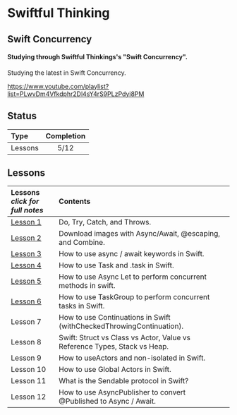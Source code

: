 # Swiftful Thinking

## Swift Concurrency

#### Studying through Swiftful Thinkings's "Swift Concurrency".

Studying the latest in Swift Concurrency.

https://www.youtube.com/playlist?list=PLwvDm4Vfkdphr2Dl4sY4rS9PLzPdyi8PM

## Status

| Type    | Completion |
| :------ | :--------: |
| Lessons |    5/12    |

## Lessons

| **Lessons** <br> _click for full notes_ | Contents                                                                  |
| :-------------------------------------- | :------------------------------------------------------------------------ |
| [Lesson 1](01_DoTryCatchThrows)         | Do, Try, Catch, and Throws.                                               |
| [Lesson 2](02_DownloadImageAsnyc)       | Download images with Async/Await, @escaping, and Combine.                 |
| [Lesson 3](03_AsyncAwait)               | How to use async / await keywords in Swift.                               |
| [Lesson 4](04_TaskBootcamp)             | How to use Task and .task in Swift.                                       |
| [Lesson 5](05_AsyncLetBootcamp)         | How to use Async Let to perform concurrent methods in swift.              |
| [Lesson 6](06_TaskGroupBootcamp)        | How to use TaskGroup to perform concurrent tasks in Swift.                |
| Lesson 7                                | How to use Continuations in Swift (withCheckedThrowingContinuation).      |
| Lesson 8                                | Swift: Struct vs Class vs Actor, Value vs Reference Types, Stack vs Heap. |
| Lesson 9                                | How to useActors and non-isolated in Swift.                               |
| Lesson 10                               | How to use Global Actors in Swift.                                        |
| Lesson 11                               | What is the Sendable protocol in Swift?                                   |
| Lesson 12                               | How to use AsyncPublisher to convert @Published to Async / Await.         |
